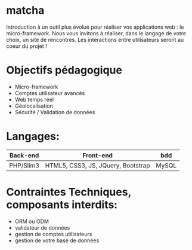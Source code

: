 # matcha

Introduction à un outil plus évolué pour réaliser vos applications web : le micro-framework. Nous vous invitons à réaliser, dans le langage de votre choix, un site de rencontres. Les interactions entre utilisateurs seront au coeur du projet !

# Objectifs pédagogique

- Micro-framework
- Comptes utilisateur avancés
- Web temps réel
- Géolocalisation
- Sécurité / Validation de données 

# Langages:

| Back-end | Front-end | bdd |
|---|---|---|
| PHP/Slim3 | HTML5, CSS3, JS, JQuery, Bootstrap | MySQL |

# Contraintes Techniques, composants interdits:

- ORM ou ODM
- validateur de données
- gestion de comptes utilisateurs
- gestion de votre base de données
